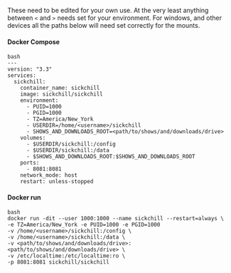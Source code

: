 These need to be edited for your own use. At the very least anything between `<` and `>` needs set for your environment.
For windows, and other devices all the paths below will need set correctly for the mounts.

#### Docker Compose

```
bash
---
version: "3.3"
services:
  sickchill:
    container_name: sickchill
    image: sickchill/sickchill
    environment:
      - PUID=1000
      - PGID=1000
      - TZ=America/New_York
      - USERDIR=/home/<username>/sickchill
      - SHOWS_AND_DOWNLOADS_ROOT=<path/to/shows/and/downloads/drive>
    volumes:
      - $USERDIR/sickchill:/config
      - $USERDIR/sickchill:/data
      - $SHOWS_AND_DOWNLOADS_ROOT:$SHOWS_AND_DOWNLOADS_ROOT
    ports:
      - 8081:8081
    network_mode: host
    restart: unless-stopped
```

#### Docker run

```
bash
docker run -dit --user 1000:1000 --name sickchill --restart=always \
-e TZ=America/New_York -e PUID=1000 -e PGID=1000
-v /home/<username>/sickchill:/config \
-v /home/<username>/sickchill:/data \
-v <path/to/shows/and/downloads/drive>:<path/to/shows/and/downloads/drive> \
-v /etc/localtime:/etc/localtime:ro \
-p 8081:8081 sickchill/sickchill
```
